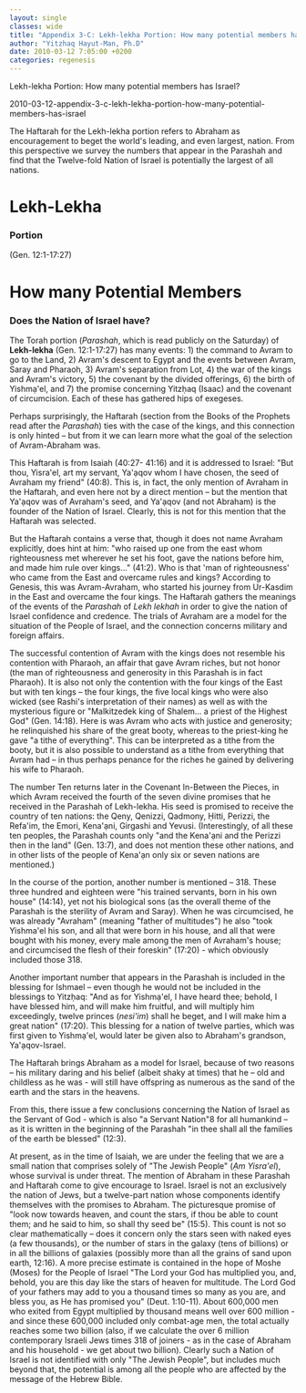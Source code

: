 ```yaml
---
layout: single
classes: wide
title: "Appendix 3-C: Lekh-lekha Portion: How many potential members has Israel?"
author: "Yitzhaq Hayut-Man, Ph.D"
date: 2010-03-12 7:05:00 +0200
categories: regenesis
---
```


Lekh-lekha Portion: How many potential members has Israel?

2010-03-12-appendix-3-c-lekh-lekha-portion-how-many-potential-members-has-israel


The Haftarah for the Lekh-lekha portion refers to Abraham as encouragement to beget the world's leading, and even largest, nation. From this perspective we survey the numbers that appear in the Parashah and find that the Twelve-fold Nation of Israel is potentially the largest of all nations.

# Lekh-Lekha

### Portion

(Gen. 12:1-17:27)

# How many Potential Members

### Does the Nation of Israel have?

The Torah portion (_Parashah_, which is read publicly on the Saturday) of **Lekh-lekha** (Gen. 12:1-17:27) has many events: 1) the command to Avram to go to the Land, 2) Avram's descent to Egypt and the events between Avram, Saray and Pharaoh, 3) Avram's separation from Lot, 4) the war of the kings and Avram's victory, 5) the covenant by the divided offerings, 6) the birth of Yishmạ'el, and 7) the promise concerning Yitzḥaq (Isaac) and the covenant of circumcision. Each of these has gathered hips of exegeses.

Perhaps surprisingly, the Haftarah (section from the Books of the Prophets read after the _Parashah_) ties with the case of the kings, and this connection is only hinted – but from it we can learn more what the goal of the selection of Avram-Abraham was.

This Haftarah is from Isaiah (40:27- 41:16) and it is addressed to Israel: "But thou, Yisra'el, art my servant, Ya'ạqov whom I have chosen, the seed of Avraham my friend" (40:8). This is, in fact, the only mention of Avraham in the Haftarah, and even here not by a direct mention – but the mention that Ya'ạqov was of Avraham's seed, and Ya'ạqov (and not Abraham) is the founder of the Nation of Israel. Clearly, this is not for this mention that the Haftarah was selected.

But the Haftarah contains a verse that, though it does not name Avraham explicitly, does hint at him: "who raised up one from the east whom righteousness met wherever he set his foot, gave the nations before him, and made him rule over kings…" (41:2). Who is that 'man of righteousness' who came from the East and overcame rules and kings? According to Genesis, this was Avram-Avraham, who started his journey from Ur-Kasdim in the East and overcame the four kings. The Haftarah gathers the meanings of the events of the _Parashah_ of _Lekh lekhah_ in order to give the nation of Israel confidence and credence. The trials of Avraham are a model for the situation of the People of Israel, and the connection concerns military and foreign affairs.

The successful contention of Avram with the kings does not resemble his contention with Pharaoh, an affair that gave Avram riches, but not honor (the man of righteousness and generosity in this Parashah is in fact Pharaoh). It is also not only the contention with the four kings of the East but with ten kings – the four kings, the five local kings who were also wicked (see Rashi's interpretation of their names) as well as with the mysterious figure or "Malkitzedek king of Shalem… a priest of the Highest God" (Gen. 14:18). Here is was Avram who acts with justice and generosity; he relinquished his share of the great booty, whereas to the priest-king he gave "a tithe of everything". This can be interpreted as a tithe from the booty, but it is also possible to understand as a tithe from everything that Avram had – in thus perhaps penance for the riches he gained by delivering his wife to Pharaoh.

The number Ten returns later in the Covenant In-Between the Pieces, in which Avram received the fourth of the seven divine promises that he received in the Parashah of Lekh-lekha. His seed is promised to receive the country of ten nations: the Qeny, Qenizzi, Qadmony, Ḥitti, Perizzi, the Refa'im, the Emori, Kena'ạni, Girgashi and Yevusi. (Interestingly, of all these ten peoples, the Parashah counts only "and the Kena'ạni and the Perizzi then in the land" (Gen. 13:7), and does not mention these other nations, and in other lists of the people of Kena'ạn only six or seven nations are mentioned.)

In the course of the portion, another number is mentioned – 318. These three hundred and eighteen were "his trained servants, born in his own house" (14:14), yet not his biological sons (as the overall theme of the Parashah is the sterility of Avram and Saray). When he was circumcised, he was already "Avraham" (meaning "father of multitudes") he also "took Yishma'el his son, and all that were born in his house, and all that were bought with his money, every male among the men of Avraham's house; and circumcised the flesh of their foreskin" (17:20) - which obviously included those 318.

Another important number that appears in the Parashah is included in the blessing for Ishmael – even though he would not be included in the blessings to Yitzḥaq: "And as for Yishmạ'el, I have heard thee; behold, I have blessed him, and will make him fruitful, and will multiply him exceedingly, twelve princes (_nesi'im_) shall he beget, and I will make him a great nation" (17:20). This blessing for a nation of twelve parties, which was first given to Yishmạ'el, would later be given also to Abraham's grandson, Ya'ạqov-Israel.

The Haftarah brings Abraham as a model for Israel, because of two reasons – his military daring and his belief (albeit shaky at times) that he – old and childless as he was - will still have offspring as numerous as the sand of the earth and the stars in the heavens.

From this, there issue a few conclusions concerning the Nation of Israel as the Servant of God - which is also "a Servant Nation"8 for all humankind – as it is written in the beginning of the Parashah "in thee shall all the families of the earth be blessed" (12:3).

At present, as in the time of Isaiah, we are under the feeling that we are a small nation that comprises solely of "The Jewish People" (_Ạm Yisra'el_), whose survival is under threat. The mention of Abraham in these Parashah and Haftarah come to give encourage to Israel. Israel is not an exclusively the nation of Jews, but a twelve-part nation whose components identify themselves with the promises to Abraham. The picturesque promise of "look now towards heaven, and count the stars, if thou be able to count them; and he said to him, so shall thy seed be" (15:5). This count is not so clear mathematically – does it concern only the stars seen with naked eyes (a few thousands), or the number of stars in the galaxy (tens of billions) or in all the billions of galaxies (possibly more than all the grains of sand upon earth, 12:16). A more precise estimate is contained in the hope of Moshe (Moses) for the People of Israel "The Lord your God has multiplied you, and, behold, you are this day like the stars of heaven for multitude. The Lord God of your fathers may add to you a thousand times so many as you are, and bless you, as He has promised you" (Deut. 1:10-11). About 600,000 men who exited from Egypt multiplied by thousand means well over 600 million - and since these 600,000 included only combat-age men, the total actually reaches some two billion (also, if we calculate the over 6 million contemporary Israeli Jews times 318 of joiners - as in the case of Abraham and his household - we get about two billion). Clearly such a Nation of Israel is not identified with only "The Jewish People", but includes much beyond that, the potential is among all the people who are affected by the message of the Hebrew Bible.
